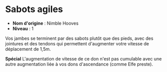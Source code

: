 # Sabots agiles

 * **Nom d'origine** : Nimble Hooves
 * **Niveau** : 1


<p>Vos jambes se terminent par des sabots plutôt que des pieds, avec des jointures et des tendons qui permettent d'augmenter votre vitesse de déplacement de 1,5m.</p>
<p><strong>Spécial</strong> L'augmentation de vitesse de ce don n'est pas cumulable avec une autre augmentation liée à vos dons d'ascendance (comme Elfe preste).</p>